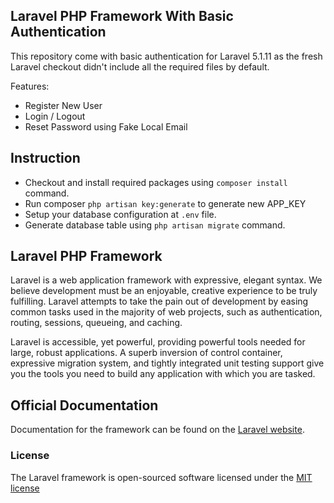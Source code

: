## Laravel PHP Framework With Basic Authentication

This repository come with basic authentication for Laravel 5.1.11 as the fresh Laravel checkout didn't include all the required files by default.

Features:
- Register New User
- Login / Logout
- Reset Password using Fake Local Email

## Instruction 

- Checkout and install required packages using `composer install` command.
- Run composer `php artisan key:generate` to generate new APP_KEY
- Setup your database configuration at `.env` file.
- Generate database table using `php artisan migrate` command.


## Laravel PHP Framework 
Laravel is a web application framework with expressive, elegant syntax. We believe development must be an enjoyable, creative experience to be truly fulfilling. Laravel attempts to take the pain out of development by easing common tasks used in the majority of web projects, such as authentication, routing, sessions, queueing, and caching.

Laravel is accessible, yet powerful, providing powerful tools needed for large, robust applications. A superb inversion of control container, expressive migration system, and tightly integrated unit testing support give you the tools you need to build any application with which you are tasked.

## Official Documentation

Documentation for the framework can be found on the [Laravel website](http://laravel.com/docs).

### License

The Laravel framework is open-sourced software licensed under the [MIT license](http://opensource.org/licenses/MIT)
